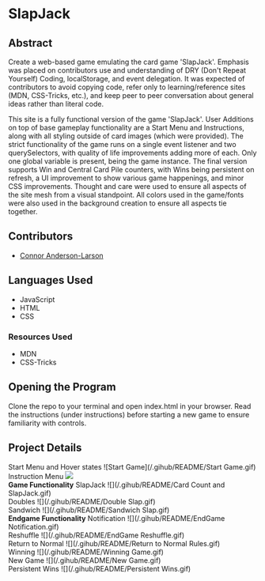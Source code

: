 # SlapJack

## Abstract  
Create a web-based game emulating the card game 'SlapJack'. Emphasis was placed on contributors use and understanding of DRY (Don't Repeat Yourself) Coding, localStorage, and event delegation. It was expected of contributors to avoid copying code, refer only to learning/reference sites (MDN, CSS-Tricks, etc.), and keep peer to peer conversation about general ideas rather than literal code.  

This site is a fully functional version of the game 'SlapJack'. User Additions on top of base gameplay functionality are a Start Menu and Instructions, along with all styling outside of card images (which were provided). The strict functionality of the game runs on a single event listener and two querySelectors, with quality of life improvements adding more of each. Only one global variable is present, being the game instance. The final version supports Win and Central Card Pile counters, with Wins being persistent on refresh, a UI improvement to show various game happenings, and minor CSS improvements. Thought and care were used to ensure all aspects of the site mesh from a visual standpoint. All colors used in the game/fonts were also used in the background creation to ensure all aspects tie together.  

## Contributors ##

* [Connor Anderson-Larson](https://github.com/ConnorAndersonLarson)

## Languages Used ##

* JavaScript
* HTML
* CSS

### Resources Used  

* MDN
* CSS-Tricks

## Opening the Program  
Clone the repo to your terminal and open index.html in your browser. Read the instructions (under instructions) before starting a new game to ensure familiarity with controls.  

## Project Details  
Start Menu and Hover states
![Start Game](/.gihub/README/Start Game.gif)  
Instruction Menu
![](/.gihub/README/Instructions.gif)  
__Game Functionality__
SlapJack
![](/.gihub/README/Card Count and SlapJack.gif)  
Doubles
![](/.gihub/README/Double Slap.gif)  
Sandwich
![](/.gihub/README/Sandwich Slap.gif)  
__Endgame Functionality__
Notification
![](/.gihub/README/EndGame Notification.gif)  
Reshuffle
![](/.gihub/README/EndGame Reshuffle.gif)  
Return to Normal
![](/.gihub/README/Return to Normal Rules.gif)  
Winning
![](/.gihub/README/Winning Game.gif)  
New Game
![](/.gihub/README/New Game.gif)  
Persistent Wins
![](/.gihub/README/Persistent Wins.gif)  
